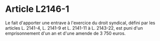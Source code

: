 # Article L2146-1

Le fait d'apporter une entrave à l'exercice du droit syndical, défini par les articles L. 2141-4, L. 2141-9 et L. 2141-11 à L. 2143-22, est puni d'un emprisonnement d'un an et d'une amende de 3 750 euros.